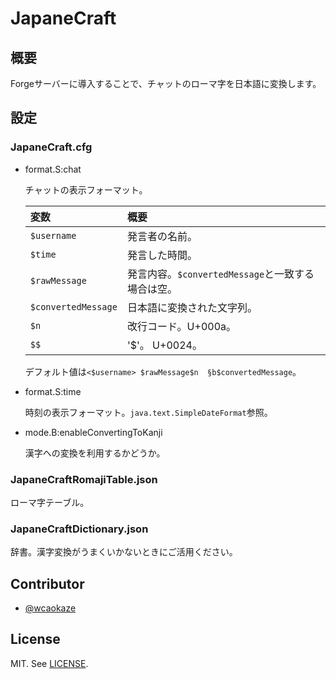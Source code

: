 # JapaneCraft

概要
--------------------------------------------------------------------------------
Forgeサーバーに導入することで、チャットのローマ字を日本語に変換します。

設定
--------------------------------------------------------------------------------
### JapaneCraft.cfg

- format.S:chat

    チャットの表示フォーマット。

    | 変数                  | 概要                                              |
    | :-------------------- | :-----------------------------------------------  |
    | `$username`           | 発言者の名前。                                    |
    | `$time`               | 発言した時間。                                    |
    | `$rawMessage`         | 発言内容。`$convertedMessage`と一致する場合は空。 |
    | `$convertedMessage`   | 日本語に変換された文字列。                        |
    | `$n`                  | 改行コード。U+000a。                              |
    | `$$`                  | '$'。 U+0024。                                    |

    デフォルト値は`<$username> $rawMessage$n  §b$convertedMessage`。

- format.S:time

    時刻の表示フォーマット。`java.text.SimpleDateFormat`参照。

- mode.B:enableConvertingToKanji

    漢字への変換を利用するかどうか。

### JapaneCraftRomajiTable.json

ローマ字テーブル。

### JapaneCraftDictionary.json

辞書。漢字変換がうまくいかないときにご活用ください。

Contributor
--------------------------------------------------------------------------------
- [@wcaokaze](https://github.com/wcaokaze)

License
--------------------------------------------------------------------------------
MIT. See [LICENSE](LICENSE).
